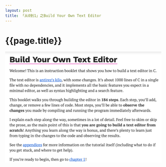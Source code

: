 ```yaml
---
layout: post
title: 「从0到1」之Build Your Own Text Editor
---
```

{{page.title}}
=================================

<img src="/images/posts/2021-01-10/Build_Your_Own_Text_Editor_0.png">
